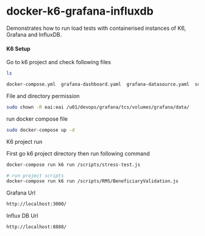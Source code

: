 # docker-k6-grafana-influxdb
Demonstrates how to run load tests with containerised instances of K6, Grafana and InfluxDB.

#### K6 Setup

Go to k6 project and check following files
```bash
ls

docker-compose.yml  grafana-dashboard.yaml  grafana-datasource.yaml  scripts
```


File and directory permission
```bash
sudo chown -R eai:eai /u01/devops/grafana/tcs/volumes/grafana/data/
```

run docker compose file
```bash
sudo docker-compose up -d
```

K6 project run

First go k6 project directory then run following command

```bash
docker-compose run k6 run /scripts/stress-test.js

# run project scripts
docker-compose run k6 run /scripts/RMS/BeneficiaryValidation.js
```


Grafana Url
```bash
http://localhost:3000/
```
Influx DB Url
```bash 
http://localhost:8888/
```




